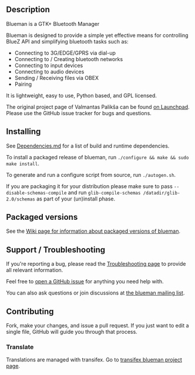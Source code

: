 ## Description

Blueman is a GTK+ Bluetooth Manager

Blueman is designed to provide a simple yet effective means for
controlling BlueZ API and simplifying bluetooth tasks such as:

* Connecting to 3G/EDGE/GPRS via dial-up
* Connecting to / Creating bluetooth networks
* Connecting to input devices
* Connecting to audio devices
* Sending / Receiving files via OBEX
* Pairing

It is lightweight, easy to use, Python based, and GPL licensed.

The original project page of Valmantas Palikša can be found [on Launchpad](https://launchpad.net/blueman).
Please use the GitHub issue tracker for bugs and questions.

## Installing

See [Dependencies.md](Dependencies.md) for a list of build and runtime dependencies.

To install a packaged release of blueman, run `./configure && make && sudo make install`.

To generate and run a configure script from source, run `./autogen.sh`.

If you are packaging it for your distribution please make sure to pass `--disable-schemas-compile` and run `glib-compile-schemas /datadir/glib-2.0/schemas` as part of your (un)install phase.

## Packaged versions

See the [Wiki page for information about packaged versions of blueman](https://github.com/blueman-project/blueman/wiki/Packaged-versions).

## Support / Troubleshooting

If you're reporting a bug, please read the [Troubleshooting page](https://github.com/blueman-project/blueman/wiki/Troubleshooting) to provide all relevant information.

Feel free to [open a GitHub issue](https://github.com/blueman-project/blueman/issues/new) for anything you need help with.

You can also ask questions or join discussions at [the blueman mailing list](http://ml.mate-desktop.org/listinfo/blueman).

## Contributing

Fork, make your changes, and issue a pull request. If you just want to edit a single file, GitHub will guide you through that process.

### Translate

Translations are managed with transifex.
Go to [transifex blueman project page](https://www.transifex.com/projects/p/MATE/resource/blueman/).
